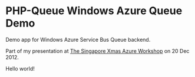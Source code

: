 PHP-Queue Windows Azure Queue Demo
==================================

Demo app for Windows Azure Service Bus Queue backend.

Part of my presentation at [The Singapore Xmas Azure Workshop](https://www.facebook.com/events/382258025194568/) on 20 Dec 2012.

Hello world!